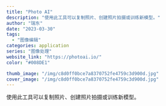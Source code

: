 ```yaml
---
title: "Photo AI"
description: "使用此工具可以复制照片、创建照片拍摄或训练新模型。"
author: "瑞东"
date: "2023-03-30"
tags:
  - "图像编辑"
categories: application
series: "图像处理"
website_link: "https://photoai.io/"
color: "#008DE1"

thumb_image: "/img/c8d0ff0bce7a8370752fe4759c3d900d.jpg"
cover_image: "/img/c8d0ff0bce7a8370752fe4759c3d900d.jpg"
---
```


使用此工具可以复制照片、创建照片拍摄或训练新模型。